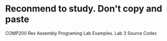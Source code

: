 # Reconmend to study. Don't copy and paste
COMP200 Rex Assembly Programing Lab Examples. 
Lab 3 Source Codes
